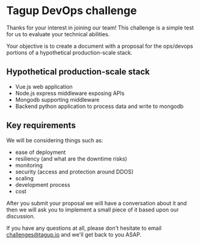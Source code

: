 # Tagup DevOps challenge

Thanks for your interest in joining our team! This challenge is a simple test for us to evaluate your technical abilities.

Your objective is to create a document with a proposal for the ops/devops portions of a hypothetical production-scale stack.

## Hypothetical production-scale stack
- Vue.js web application
- Node.js express middleware exposing APIs
- Mongodb supporting middleware
- Backend python application to process data and write to mongodb


## Key requirements
We will be considering things such as:
- ease of deployment
- resiliency (and what are the downtime risks)
- monitoring
- security (access and protection around DDOS)
- scaling
- development process
- cost

After you submit your proposal we will have a conversation about it and then we will ask you to implement a small piece of it based upon our discussion.


If you have any questions at all, please don't hesitate to email [challenges@tagup.io](mailto:challenges@tagup.io) and we'll get back to you ASAP.
